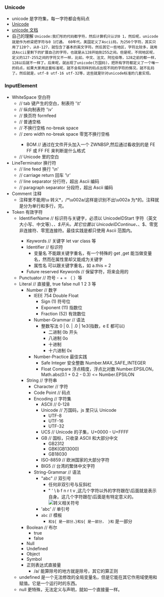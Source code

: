 ### Unicode

- unicode 是字符集，每一字符都会有码点
- [Unicode](home.unicode.org)
- [unicode 文档](fileformat.info/info/unicode/)
- 自己的理解
  `Unicode:我们写的代码都字符，然后计算机只认识0 1，然后呢，unicode就是作为桥梁把字符与0 1打通。 60年代，美国定义了Ascii码，为256个字符，其实只用了128个，从0-127，就包含了基本的英文字符。然后其它一些地区，字符比较多，就用这Ascii里剩下的扩展自己的字符，也就是从128开始到255之间。但是呢，不同地区呢，定义的127-255之间的字符又不一样，比如，中文、法文、阿拉伯等，128之前的都一样，128以后就不一样了。后来呢，就出现了unicode(万国码)，把所有字符都定义了一个唯一的码点，如果大家用这套标准呢，就不会有同样的码点出现不同的字符的情况，就不乱码了。然后就是，utf-8 utf-16 utf-32等，这些就是针对unicode标准的几套实现。`

### InputElement

- WhiteSpace 空白符
  - <TAB> // tab 键产生的空白，制表符 '\t'
  - <VT> // 纵向制表符 '\v'
  - <FF> // 换页符 formfeed
  - <SP> // 普通空格
  - <NBSP> // 不换行空格 no-break space
  - <ZWNBSP> // zero width no-break space 零宽不换行空格
    - BOM // 通过在文件开头加入一个 ZWNBSP,然后通过看收到的是 FE FF 或 FF FE 来判断是什么格式
  - <USP> // Unicode 里的空白
- LineTerminator 换行符
  - <LF> // line feed 换行 '\n'
  - <CR> // carriage return 回车 '\r'
  - <LS> // line separator 分行符，超出 Ascii 编码
  - <PS> // paragraph separator 分段符，超出 Ascii 编码
- Comment 注释
  - 注释里不能用\u 转义*，/*\u002a/这样是识别不出\u002a 为\*的。注释就是分为单行和多行，完。
- Token 有效字符
  - IdentifierName // 标识符与关键字，必须以 UnicodeIDStart 字符（英文大小写、中文等）、_、\$开头。其它位置以 UnicodeIDContinue、_、\$、<ZWNJ>零宽非连接符、<ZWJ>零宽连接符。最佳实践是都只使用 Ascii 范围内。
    - Keywords // 关键字 let var class 等
    - Identifier // 标识符
      - 变量名 不能跟关键字重名，有一个特殊的 get ,get 能当做变量名，然而在属性里却又能成为关键字
      - 属性名 可以跟关键字重名，如 a.this = 2
    - Future reserved Keywords // 保留字符，将来会用的
  - Punctuator // 符号 - + = （ ）等
  - Literal // 直接量, true false null 1 2 3 等
    - Number // 数字
      - IEEE 754 Double Float
        - Sign (1) 符号位
        - Exponent (11) 指数位
        - Fraction (52) 有效数位
      - Number-Grammar // 语法
        - 整数写法 0 | 0. | .0 | 1e3(指数，e E 都可以)
          - 二进制 0b 开头
          - 八进制 0o
          - 十进制
          - 十六进制 0x
      - Number-Practice 最佳实践
        - Safe Integer 安全整数 Number.MAX_SAFE_INTEGER
        - Float Compare 浮点精度，浮点比对数 Number.EPSILON，Math.abs(0.1 + 0.2 - 0.3) <= Number.EPSILON
    - String // 字符串
      - Character // 字符
      - Code Point // 码点
      - Encoding // 字符集
        - ASCII // 0-128
        - Unicode // 万国码，js 里只认 Unicode
          - UTF-8
          - UTF-16
          - UTF-32
        - UCS // Unicode 的子集，U+0000 - U+FFFF
        - GB // 国标，只收录 ASCII 和大部分中文
          - GB2312
          - GBK(GB13000)
          - GB18030
        - ISO-8859 // 欧洲国家的大部分字符
        - BIG5 // 台湾的繁体中文字符
      - String-Grammar // 语法
        - "abc" // 双引号
          - 任何非双引号与反斜杠
          - " ' \ b f n r t v ,这几个字符以外的字符跟在\后面就是表示自身。这几个字符跟在\后面是有特定意义的。![转义相关符号](file:///Users/apple/kael/frontend/winter-course/week02/encoding.png)
        - 'abc' // 单引号
        - `abc` // 模板
          - `和${ 是一部分，}和${ 是一部分， }和` 是一部分
    - Boolean // 布尔
      - true
      - false
    - Null
    - Undefined
    - Object
    - Symbol
    - 正则表达式直接量
      - /a/ 能算除号的地方就是除号，其它的算正则
  - undefined 是一个无法修改的全局变量名，但是它能在其它作用域使用和赋值。它是一个运行时的东西。
  - null 更特殊，无法定义与声明，就如一个直接量一样。
